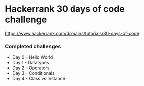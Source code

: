 # Hackerrank 30 days of code challenge

https://www.hackerrank.com/domains/tutorials/30-days-of-code

### Completed challenges

- Day 0 - Hello World
- Day 1 - Datatypes
- Day 2 - Operators
- Day 3 - Conditionals
- Day 4 - Class vs Instance
